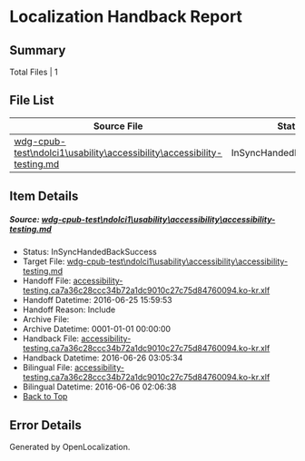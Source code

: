 # <a name='report-top'></a> Localization Handback Report

## Summary
 Total Files | 1

## File List
 Source File | Status | Details 
 ----------- | ------ | ------- 
 [wdg-cpub-test\ndolci1\usability\accessibility\accessibility-testing.md](https://github.com/OpenLocalizationOrg/wdg-cpub-test/blob/283f3e5bb612dfa08de58e1a9a3ca293a038044f/wdg-cpub-test/ndolci1/usability/accessibility/accessibility-testing.md) | InSyncHandedBackSuccess | [Details](#57a6b3462bc1cbdc06486d7150b67171fd900fb4698)

## Item Details
##### <a name='57a6b3462bc1cbdc06486d7150b67171fd900fb4698'></a> Source: [wdg-cpub-test\ndolci1\usability\accessibility\accessibility-testing.md](https://github.com/OpenLocalizationOrg/wdg-cpub-test/blob/283f3e5bb612dfa08de58e1a9a3ca293a038044f/wdg-cpub-test/ndolci1/usability/accessibility/accessibility-testing.md)
* Status: InSyncHandedBackSuccess
* Target File: [wdg-cpub-test\ndolci1\usability\accessibility\accessibility-testing.md](https://github.com/OpenLocalizationOrg/wdg-cpub-test.ko-kr/blob/93e69eaf113deb0eea919b2ec4a836b6fe7ad1b0/wdg-cpub-test/ndolci1/usability/accessibility/accessibility-testing.md)
* Handoff File: [accessibility-testing.ca7a36c28ccc34b72a1dc9010c27c75d84760094.ko-kr.xlf](https://github.com/OpenLocalizationOrg/olhandoff/blob/c4d1014291b39fa2db18f83782da87940d32c464/ol-handoff/OpenLocalizationOrg/wdg-cpub-test.ko-kr/master/accessibility-testing.ca7a36c28ccc34b72a1dc9010c27c75d84760094.ko-kr.xlf)
* Handoff Datetime: 2016-06-25 15:59:53
* Handoff Reason: Include
* Archive File: 
* Archive Datetime: 0001-01-01 00:00:00
* Handback File: [accessibility-testing.ca7a36c28ccc34b72a1dc9010c27c75d84760094.ko-kr.xlf](https://github.com/OpenLocalizationOrg/olhandback/blob/baf87364749ecfe5e8dd24b2fda0c11ae1c2d87c/ol-handback/OpenLocalizationOrg/wdg-cpub-test.ko-kr/master/accessibility-testing.ca7a36c28ccc34b72a1dc9010c27c75d84760094.ko-kr.xlf)
* Handback Datetime: 2016-06-26 03:05:34
* Bilingual File: [accessibility-testing.ca7a36c28ccc34b72a1dc9010c27c75d84760094.ko-kr.xlf](https://github.com/OpenLocalizationOrg/olhandback/blob/7d33b9dabb08c2d6ab865274a23ebced96abecde/ol-handback/OpenLocalizationOrg/wdg-cpub-test.ko-kr/master/accessibility-testing.ca7a36c28ccc34b72a1dc9010c27c75d84760094.ko-kr.xlf)
* Bilingual Datetime: 2016-06-06 02:06:38
* [Back to Top](#report-top)


## Error Details

Generated by OpenLocalization.
